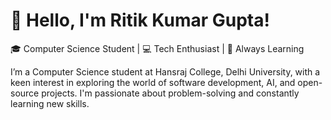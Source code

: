 # 👋 Hello, I'm Ritik Kumar Gupta!

🎓 Computer Science Student | 💻 Tech Enthusiast | 🌱 Always Learning

I’m a Computer Science student at Hansraj College, Delhi University, with a keen interest in exploring the world of software development, AI, and open-source projects. I'm passionate about problem-solving and constantly learning new skills.
<!---
Spikey25/Spikey25 is a ✨ special ✨ repository because its `README.md` (this file) appears on your GitHub profile.
You can click the Preview link to take a look at your changes.
--->
